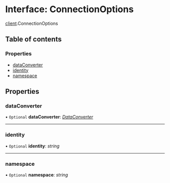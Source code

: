 # Interface: ConnectionOptions

[client](../modules/client.md).ConnectionOptions

## Table of contents

### Properties

- [dataConverter](client.connectionoptions.md#dataconverter)
- [identity](client.connectionoptions.md#identity)
- [namespace](client.connectionoptions.md#namespace)

## Properties

### dataConverter

• `Optional` **dataConverter**: [*DataConverter*](worker.dataconverter.md)

___

### identity

• `Optional` **identity**: *string*

___

### namespace

• `Optional` **namespace**: *string*
